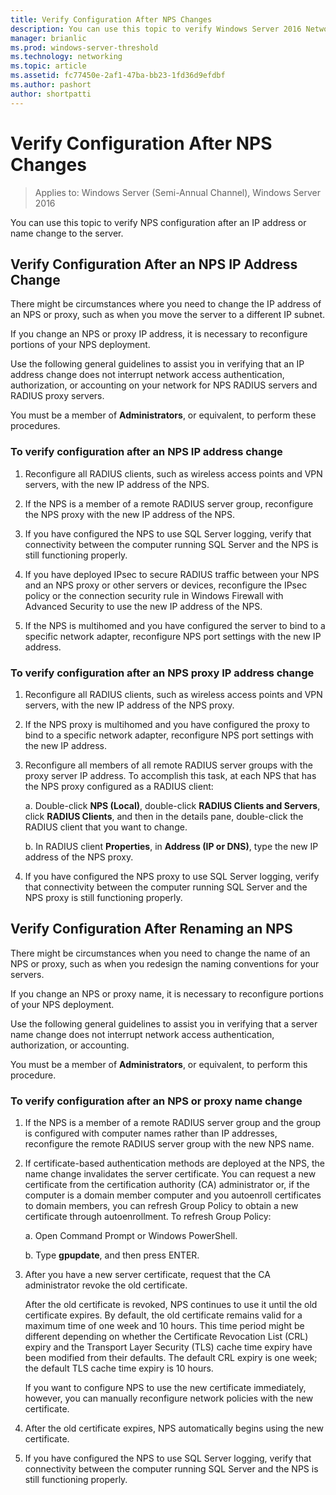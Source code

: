 ```yaml
---
title: Verify Configuration After NPS Changes
description: You can use this topic to verify Windows Server 2016 Network Policy Server configuration after an IP address or name change to the server.
manager: brianlic
ms.prod: windows-server-threshold
ms.technology: networking
ms.topic: article
ms.assetid: fc77450e-2af1-47ba-bb23-1fd36d9efdbf
ms.author: pashort 
author: shortpatti
---
```


# Verify Configuration After NPS Changes

>Applies to: Windows Server (Semi-Annual Channel), Windows Server 2016

You can use this topic to verify NPS configuration after an IP address or name change to the server.

## Verify Configuration After an NPS IP Address Change

There might be circumstances where you need to change the IP address of an NPS or proxy, such as when you move the server to a different IP subnet. 

If you change an NPS or proxy IP address, it is necessary to reconfigure portions of your NPS deployment. 

Use the following general guidelines to assist you in verifying that an IP address change does not interrupt network access authentication, authorization, or accounting on your network for NPS RADIUS servers and RADIUS proxy servers.

You must be a member of **Administrators**, or equivalent, to perform these procedures.

### To verify configuration after an NPS IP address change

1. Reconfigure all RADIUS clients, such as wireless access points and VPN servers, with the new IP address of the NPS.

2. If the NPS is a member of a remote RADIUS server group, reconfigure the NPS proxy with the new IP address of the NPS.

3. If you have configured the NPS to use SQL Server logging, verify that connectivity between the computer running SQL Server and the NPS is still functioning properly.

4. If you have deployed IPsec to secure RADIUS traffic between your NPS and an NPS proxy or other servers or devices, reconfigure the IPsec policy or the connection security rule in Windows Firewall with Advanced Security to use the new IP address of the NPS.

5. If the NPS is multihomed and you have configured the server to bind to a specific network adapter, reconfigure NPS port settings with the new IP address.

### To verify configuration after an NPS proxy IP address change

1. Reconfigure all RADIUS clients, such as wireless access points and VPN servers, with the new IP address of the NPS proxy.

2. If the NPS proxy is multihomed and you have configured the proxy to bind to a specific network adapter, reconfigure NPS port settings with the new IP address.

3. Reconfigure all members of all remote RADIUS server groups with the proxy server IP address. To accomplish this task, at each NPS that has the NPS proxy configured as a RADIUS client:

	a. Double-click **NPS (Local)**, double-click **RADIUS Clients and Servers**, click **RADIUS Clients**, and then in the details pane, double-click the RADIUS client that you want to change.

	b. In RADIUS client **Properties**, in **Address \(IP or DNS\)**, type the new IP address of the NPS proxy.

4. If you have configured the NPS proxy to use SQL Server logging, verify that connectivity between the computer running SQL Server and the NPS proxy is still functioning properly.

## Verify Configuration After Renaming an NPS

There might be circumstances when you need to change the name of an NPS or proxy, such as when you redesign the naming conventions for your servers.

If you change an NPS or proxy name, it is necessary to reconfigure portions of your NPS deployment. 

Use the following general guidelines to assist you in verifying that a server name change does not interrupt network access authentication, authorization, or accounting.

You must be a member of **Administrators**, or equivalent, to perform this procedure.

### To verify configuration after an NPS or proxy name change

1. If the NPS is a member of a remote RADIUS server group and the group is configured with computer names rather than IP addresses, reconfigure the remote RADIUS server group with the new NPS name.

2. If certificate-based authentication methods are deployed at the NPS, the name change invalidates the server certificate. You can request a new certificate from the certification authority (CA) administrator or, if the computer is a domain member computer and you autoenroll certificates to domain members, you can refresh Group Policy to obtain a new certificate through autoenrollment. To refresh Group Policy:

	a. Open Command Prompt or Windows PowerShell.

	b. Type **gpupdate**, and then press ENTER.


3. After you have a new server certificate, request that the CA administrator revoke the old certificate. 

     After the old certificate is revoked, NPS continues to use it until the old certificate expires. By default, the old certificate remains valid for a maximum time of one week and 10 hours. This time period might be different depending on whether the Certificate Revocation List (CRL) expiry and the Transport Layer Security (TLS) cache time expiry have been modified from their defaults. The default CRL expiry is one week; the default TLS cache time expiry is 10 hours. 

     If you want to configure NPS to use the new certificate immediately, however, you can manually reconfigure network policies with the new certificate.

4. After the old certificate expires, NPS automatically begins using the new certificate. 

5. If you have configured the NPS to use SQL Server logging, verify that connectivity between the computer running SQL Server and the NPS is still functioning properly.

